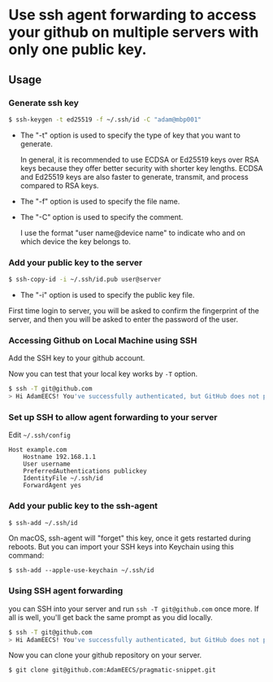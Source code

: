 # Use ssh agent forwarding to access your github on multiple servers with only one public key.

## Usage

### Generate ssh key

```bash
$ ssh-keygen -t ed25519 -f ~/.ssh/id -C "adam@mbp001"
```

- The "-t" option is used to specify the type of key that you want to generate.

    In general, it is recommended to use ECDSA or Ed25519 keys over RSA keys because they offer better security with shorter key lengths. ECDSA and Ed25519 keys are also faster to generate, transmit, and process compared to RSA keys.

- The "-f" option is used to specify the file name.

- The "-C" option is used to specify the comment.

    I use the format "user name@device name" to indicate who and on which device the key belongs to.


### Add your public key to the server

```bash
$ ssh-copy-id -i ~/.ssh/id.pub user@server
```

- The "-i" option is used to specify the public key file.

First time login to server, you will be asked to confirm the fingerprint of the server, and then you will be asked to enter the password of the user.

### Accessing Github on Local Machine using SSH

Add the SSH key to your github account.

Now you can test that your local key works by `-T` option.


```bash
$ ssh -T git@github.com
> Hi AdamEECS! You've successfully authenticated, but GitHub does not provide shell access.
```

### Set up SSH to allow agent forwarding to your server

Edit `~/.ssh/config`

```vim
Host example.com
    Hostname 192.168.1.1
    User username
    PreferredAuthentications publickey
    IdentityFile ~/.ssh/id
    ForwardAgent yes
```

### Add your public key to the ssh-agent

```bash
$ ssh-add ~/.ssh/id
```

On macOS, ssh-agent will "forget" this key, once it gets restarted during reboots. But you can import your SSH keys into Keychain using this command:

```
$ ssh-add --apple-use-keychain ~/.ssh/id
```

### Using SSH agent forwarding

you can SSH into your server and run `ssh -T git@github.com` once more. If all is well, you'll get back the same prompt as you did locally.

```bash
$ ssh -T git@github.com
> Hi AdamEECS! You've successfully authenticated, but GitHub does not provide shell access.
```

Now you can clone your github repository on your server.

```bash
$ git clone git@github.com:AdamEECS/pragmatic-snippet.git
```